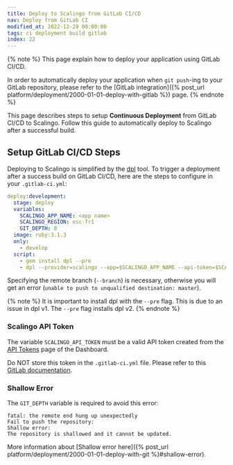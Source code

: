 ```yaml
---
title: Deploy to Scalingo from GitLab CI/CD
nav: Deploy from GitLab CI
modified_at: 2022-12-29 00:00:00
tags: ci deployment build gitlab
index: 22
---
```


{% note %}
This page explain how to deploy your application using GitLab CI/CD.

In order to automatically deploy your application when `git push`-ing
to your GitLab repository, please refer to the
[GitLab integration]({% post_url
platform/deployment/2000-01-01-deploy-with-gitlab %}) page.
{% endnote %}

This page describes steps to setup **Continuous Deployment** from GitLab CI/CD
to Scalingo. Follow this guide to automatically deploy to Scalingo after a
successful build.

## Setup GitLab CI/CD Steps

Deploying to Scalingo is simplified by the
[dpl](https://github.com/travis-ci/dpl#scalingo) tool. To trigger a deployment
after a success build on GitLab CI/CD, here are the steps to configure in your
`.gitlab-ci.yml`:

```yaml
deploy:development:
  stage: deploy
  variables:
    SCALINGO_APP_NAME: <app name>
    SCALINGO_REGION: osc-fr1
    GIT_DEPTH: 0
  image: ruby:3.1.3
  only:
    - develop
  script:
    - gem install dpl --pre
    - dpl --provider=scalingo --app=$SCALINGO_APP_NAME --api-token=$SCALINGO_API_TOKEN --region=$SCALINGO_REGION --branch=refs/heads/master
```

Specifying the remote branch (```--branch```) is necessary, otherwise you will get an error (```unable to push to unqualified destination: master```).

{% note %}
It is important to install dpl with the `--pre` flag. This is due to an issue in
dpl v1. The `--pre` flag installs dpl v2.
{% endnote %}

### Scalingo API Token

The variable `SCALINGO_API_TOKEN` must be a valid API token created from the
[API Tokens](https://dashboard.scalingo.com/account/tokens) page of the Dashboard.

Do NOT store this token in the `.gitlab-ci.yml` file. Please refer to this
[GitLab documentation](https://docs.gitlab.com/ee/ci/examples/deployment/index.html#storing-api-keys).

### Shallow Error

The `GIT_DEPTH` variable is required to avoid this error:
```
fatal: the remote end hung up unexpectedly
Fail to push the repository:
Shallow error:
The repository is shallowed and it cannot be updated.
```

More information about [Shallow error here]({% post_url
platform/deployment/2000-01-01-deploy-with-git %}#shallow-error).
